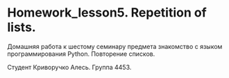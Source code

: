 # Homework_lesson5. Repetition of lists.

Домашняя работа к шестому семинару предмета знакомство с языком программирования Python. Повторение списков.

Студент Криворучко Алесь. Группа 4453.